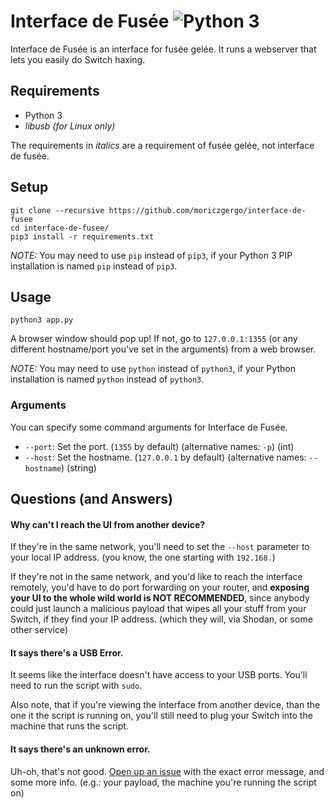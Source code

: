 # Interface de Fusée ![Python 3](https://img.shields.io/badge/python-3-blue.svg)
Interface de Fusée is an interface for fusée gelée. It runs a webserver that lets you easily do Switch haxing.

## Requirements
 * Python 3
 * *libusb (for Linux only)*

The requirements in *italics* are a requirement of fusée gelée, not interface de fusée.

## Setup
```
git clone --recursive https://github.com/moriczgergo/interface-de-fusee
cd interface-de-fusee/
pip3 install -r requirements.txt
```

*NOTE:* You may need to use `pip` instead of `pip3`, if your Python 3 PIP installation is named `pip` instead of `pip3`.

## Usage
```
python3 app.py
```

A browser window should pop up! If not, go to `127.0.0.1:1355` (or any different hostname/port you've set in the arguments) from a web browser.

*NOTE:* You may need to use `python` instead of `python3`, if your Python installation is named `python` instead of `python3`.

### Arguments
You can specify some command arguments for Interface de Fusée.

 * `--port`: Set the port. (`1355` by default) (alternative names: `-p`) (int)
 * `--host`: Set the hostname. (`127.0.0.1` by default) (alternative names: `--hostname`) (string)

## Questions (and Answers)

#### Why can't I reach the UI from another device?
If they're in the same network, you'll need to set the `--host` parameter to your local IP address. (you know, the one starting with `192.168.`)

If they're not in the same network, and you'd like to reach the interface remotely, you'd have to do port forwarding on your router, and **exposing your UI to the whole wild world is NOT RECOMMENDED**, since anybody could just launch a malicious payload that wipes all your stuff from your Switch, if they find your IP address. (which they will, via Shodan, or some other service)

#### It says there's a USB Error.
It seems like the interface doesn't have access to your USB ports. You'll need to run the script with `sudo`.

Also note, that if you're viewing the interface from another device, than the one it the script is running on, you'll still need to plug your Switch into the machine that runs the script.

#### It says there's an unknown error.
Uh-oh, that's not good. [Open up an issue]() with the exact error message, and some more info. (e.g.: your payload, the machine you're running the script on)

